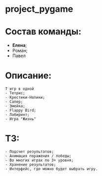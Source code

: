 # project_pygame
# Состав команды:
- **Елена**;
- Роман;
- Павел
# Описание:
    7 игр в одной
    - Тетрис;
    - Крестики-Нолики;
    - Сапер;
    - Змейка;
    - Flappy Bird;
    - Лабиринт;
    - Игра "Жизнь"
# ТЗ:
    - Подсчет результатов;
    - Анимация поражения / победы;
    - Во многих играх по 3+ уровня;
    - Хранение результатов;
    - Интерфейс, где можно будет выбрать игру.
